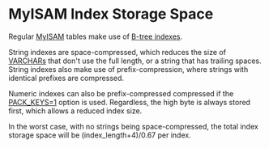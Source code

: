 
# MyISAM Index Storage Space

Regular [MyISAM](myisam-system-variables.md) tables make use of [B-tree indexes](../../../server-usage/replication-cluster-multi-master/optimization-and-tuning/optimization-and-indexes/storage-engine-index-types.md#b-tree-indexes).


String indexes are space-compressed, which reduces the size of [VARCHARs](../../data-types/string-data-types/varchar.md) that don't use the full length, or a string that has trailing spaces. String indexes also make use of prefix-compression, where strings with identical prefixes are compressed.


Numeric indexes can also be prefix-compressed compressed if the [PACK_KEYS=1](../../sql-statements-and-structure/vectors/create-table-with-vectors.md#table-options) option is used. Regardless, the high byte is always stored first, which allows a reduced index size.


In the worst case, with no strings being space-compressed, the total index storage space will be (index_length+4)/0.67 per index.

